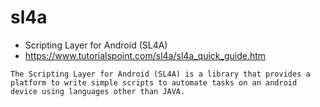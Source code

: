 # sl4a

* Scripting Layer for Android (SL4A)
* https://www.tutorialspoint.com/sl4a/sl4a_quick_guide.htm


```
The Scripting Layer for Android (SL4A) is a library that provides a platform to write simple scripts to automate tasks on an android device using languages other than JAVA.
```


